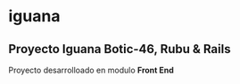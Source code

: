 # iguana
## Proyecto Iguana Botic-46, Rubu & Rails

Proyecto desarrolloado en modulo **Front End**

[Talento Digital]: [https://inforcap.desafiolab.com/cohorts]
